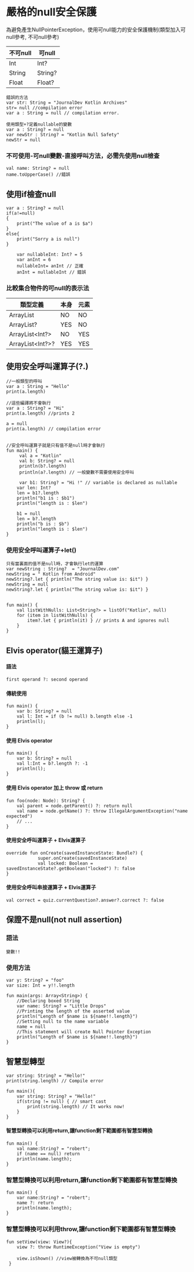 # 嚴格的null安全保護

為避免產生NullPointerException，使用可null能力的安全保護機制(類型加入可null參考, 不可null參考) 

不可null       | 可null
------------- | -------------
 Int          | Int?
String        | String?
Float         | Float?
 

```
錯誤的方法
var str: String = "JournalDev Kotlin Archives"
str= null //compilation error
var a : String = null // compilation error.

使用類型+?定義nullable的變數
var a : String? = null
var newStr : String? = "Kotlin Null Safety"
newStr = null
```
### 不可使用-可null變數-直接呼叫方法，必需先使用null檢查

```
val name: String? = null
name.toUpperCase() //錯誤
```

## 使用if檢查null
```
var a : String? = null
if(a!=null)
{
	print("The value of a is $a")
}
else{
	print("Sorry a is null")
}
```


```
	var nullableInt: Int? = 5
	var anInt = 6
	nullableInt= anInt // 正確
	anInt = nullableInt // 錯誤
```

### 比較集合物件的可null的表示法

類型定義          | 本身           | 元素
-----------------| ------------- | -------------
ArrayList<Int>   | NO            | NO 
ArrayList<Int>?  | YES           | NO
ArrayList<Int?>  | NO            | YES
ArrayList<Int?>? | YES           | YES

	
## 使用安全呼叫運算子(?.)
```	
//一般類型的呼叫
var a : String = "Hello"
print(a.length)

//這些編譯將不會執行
var a : String? = "Hi"
print(a.length) //prints 2

a = null
print(a.length) // compilation error


//安全呼叫運算子就是只有值不是null時才會執行
fun main() {
	 val a = "Kotlin"
	 val b: String? = null
	 println(b?.length)
	 println(a?.length) // 一般變數不需要使用安全呼叫
	 
	 var b1: String? = "Hi !" // variable is declared as nullable
    var len: Int?
    len = b1?.length
    println("b1 is : $b1")
    println("length is : $len")
    
    b1 = null
    len = b?.length
    println("b is : $b")
    println("length is : $len")
}
```	
### 使用安全呼叫運算子+let()
```
只有當裏面的值不是null時，才會執行let的運算
var newString : String?  = "JournalDev.com"
newString = " Kotlin from Android"
newString?.let { println("The string value is: $it") }
newString = null
newString?.let { println("The string value is: $it") }


fun main() {
	val listWithNulls: List<String?> = listOf("Kotlin", null)
	for (item in listWithNulls) {
	    item?.let { println(it) } // prints A and ignores null
	}
}	
```

## Elvis operator(貓王運算子)
#### 語法
	first operand ?: second operand
	
#### 傳統使用
	fun main() {
	    var b: String? = null   
	    val l: Int = if (b != null) b.length else -1
	    println(l);
	}

#### 使用 Elvis operator
	fun main() {
	    var b: String? = null   
	    val l:Int = b?.length ?: -1
	    println(l);
	}
#### 使用 Elvis operator 加上 throw 或 return
	fun foo(node: Node): String? {
	    val parent = node.getParent() ?: return null
	    val name = node.getName() ?: throw IllegalArgumentException("name expected")
	    // ...
	}
#### 使用安全呼叫運算子 + Elvis運算子
	override fun onCreate(savedInstanceState: Bundle?) {
	            super.onCreate(savedInstanceState)
	            val locked: Boolean = savedInstanceState?.getBoolean("locked") ?: false
	}


#### 使用安全呼叫串接運算子 + Elvis運算子
	val correct = quiz.currentQuestion?.answer?.correct ?: false


## 保證不是null(not null assertion)

### 語法
	變數!!
	
### 使用方法
```
var y: String? = "foo"
var size: Int = y!!.length

fun main(args: Array<String>) {
    //Declaring boxed String
    var name: String? = "Little Drops"
    //Printing the length of the asserted value
    println("Length of $name is ${name!!.length}")
    //Setting null to the name variable
    name = null
    //This statement will create Null Pointer Exception
    println("Length of $name is ${name!!.length}")
}
```

## 智慧型轉型
```
var string: String? = "Hello!"  
print(string.length) // Compile error 

fun main(){  
	var string: String? = "Hello!"  
	if(string != null) { // smart cast  
		print(string.length) // It works now!  
	}  
}  
```

#### 智慧型轉換可以利用return,讓function剩下範圍都有智慧型轉換
	fun main() {
	    val name:String? = "robert";
	    if (name == null) return
	    println(name.length);
	}

### 智慧型轉換可以利用return,讓function剩下範圍都有智慧型轉換
	fun main() {
	    var name:String? = "robert";
	    name ?: return
	    println(name.length);
	}

### 智慧型轉換可以利用throw,讓function剩下範圍都有智慧型轉換
	fun setView(view: View?){
	    view ?: throw RuntimeException("View is empty")
	    
	    view.isShown() //view被轉換為不可null類型
	 }


